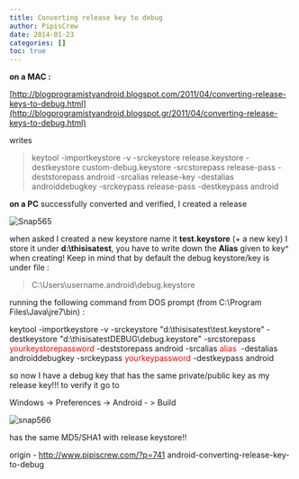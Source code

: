 ```yaml
---
title: Converting release key to debug
author: PipisCrew
date: 2014-01-23
categories: []
toc: true
---
```


**on a MAC :**

[http://blogprogramistyandroid.blogspot.com/2011/04/converting-release-keys-to-debug.html](http://blogprogramistyandroid.blogspot.gr/2011/04/converting-release-keys-to-debug.html)

writes

> keytool -importkeystore -v -srckeystore release.keystore -destkeystore custom-debug.keystore -srcstorepass release-pass -deststorepass android -srcalias release-key -destalias androiddebugkey -srckeypass release-pass -destkeypass android

**on a PC** successfully converted and verified, I created a release

![](https://www.pipiscrew.com/wp-content/uploads/2014/01/Snap565.png "Snap565")

when asked I created a new keystore name it **test.keystore** (+ a new key) I store it under **d:\thisisatest**, you have to write down the **Alias** given to key^ when creating!
Keep in mind that by default the debug keystore/key is under file :

> C:\Users\username\.android\debug.keystore

running the following command from DOS prompt (from C:\Program Files\Java\jre7\bin) :

keytool -importkeystore -v -srckeystore "d:\thisisatest\test.keystore" -destkeystore "d:\thisisatestDEBUG\debug.keystore" -srcstorepass <span style="color: #ff0000;">yourkeystorepassword</span> -deststorepass android -srcalias <span style="color: #ff0000;">alias</span>  -destalias androiddebugkey -srckeypass <span style="color: #ff0000;">yourkeypassword</span> -destkeypass android

so now I have a debug key that has the same private/public key as my release key!!! to verify it go to

Windows -> Preferences -> Android - > Build

![](https://www.pipiscrew.com/wp-content/uploads/2014/01/snap566.png "snap566")

has the same MD5/SHA1 with release keystore!!

origin - http://www.pipiscrew.com/?p=741 android-converting-release-key-to-debug